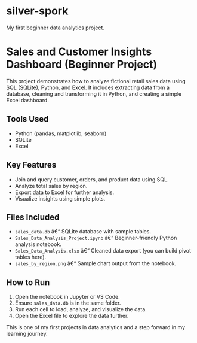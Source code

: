 # silver-spork
My first beginner data analytics project.
# Sales and Customer Insights Dashboard (Beginner Project)

This project demonstrates how to analyze fictional retail sales data using SQL (SQLite), Python, and Excel. It includes extracting data from a database, cleaning and transforming it in Python, and creating a simple Excel dashboard.

## Tools Used
- Python (pandas, matplotlib, seaborn)
- SQLite
- Excel

## Key Features
- Join and query customer, orders, and product data using SQL.
- Analyze total sales by region.
- Export data to Excel for further analysis.
- Visualize insights using simple plots.

## Files Included
- `sales_data.db` â€“ SQLite database with sample tables.
- `Sales_Data_Analysis_Project.ipynb` â€“ Beginner-friendly Python analysis notebook.
- `Sales_Data_Analysis.xlsx` â€“ Cleaned data export (you can build pivot tables here).
- `sales_by_region.png` â€“ Sample chart output from the notebook.

## How to Run
1. Open the notebook in Jupyter or VS Code.
2. Ensure `sales_data.db` is in the same folder.
3. Run each cell to load, analyze, and visualize the data.
4. Open the Excel file to explore the data further.

This is one of my first projects in data analytics and a step forward in my learning journey.
